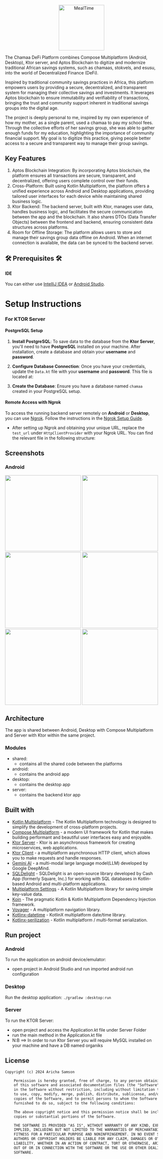 <p align="center"><img src="art/chamaa_logo.png" alt="MealTime" height="150px"></p>

The Chamaa DeFi Platform combines Compose Multiplatform (Android, Desktop), Ktor server, and Aptos Blockchain to digitize and modernize traditional African savings systems, such as chamaas, stokvels, and esusu, into the world of Decentralized Finance (DeFi).

Inspired by traditional community savings practices in Africa, this platform empowers users by providing a secure, decentralized, and transparent system for managing their collective savings and investments. It leverages Aptos blockchain to ensure immutability and verifiability of transactions, bringing the trust and community support inherent in traditional savings groups into the digital age.

The project is deeply personal to me, inspired by my own experience of how my mother, as a single parent, used a chamaa to pay my school fees. Through the collective efforts of her savings group, she was able to gather enough funds for my education, highlighting the importance of community financial support. My goal is to digitize this practice, giving people better access to a secure and transparent way to manage their group savings.

## Key Features
1. Aptos Blockchain Integration: By incorporating Aptos blockchain, the platform ensures all transactions are secure, transparent, and decentralized, offering users complete control over their funds.
2. Cross-Platform: Built using Kotlin Multiplatform, the platform offers a unified experience across Android and Desktop applications, providing tailored user interfaces for each device while maintaining shared business logic.
3. Ktor Backend: The backend server, built with Ktor, manages user data, handles business logic, and facilitates the secure communication between the app and the blockchain. It also shares DTOs (Data Transfer Objects) between the frontend and backend, ensuring consistent data structures across platforms.
4. Room for Offline Storage: The platform allows users to store and manage their savings group data offline on Android. When an internet connection is available, the data can be synced to the backend server.

## 🛠️ Prerequisites 🛠️
#### IDE
You can either use [IntelliJ IDEA](https://www.jetbrains.com/idea/) or [Android Studio](https://developer.android.com/studio/).



# Setup Instructions

### For KTOR Server

#### PostgreSQL Setup
1. **Install PostgreSQL**: To save data to the database from the **Ktor Server**, you'll need to have **PostgreSQL** installed on your machine. After installation, create a database and obtain your **username** and **password**.

2. **Configure Database Connection**: Once you have your credentials, update the `Data.kt` file with your **username** and **password**. This file is located at:

3. **Create the Database**: Ensure you have a database named `chamaa` created in your PostgreSQL setup.

#### Remote Access with Ngrok
To access the running backend server remotely on **Android** or **Desktop**, you can use [Ngrok](https://ngrok.com/). Follow the instructions in the [Ngrok Setup Guide](https://ngrok.com/docs/getting-started/?os=macos).

- After setting up Ngrok and obtaining your unique URL, replace the `test_url` under `HttpClientProvider` with your Ngrok URL. You can find the relevant file in the following structure:




## Screenshots
### Android
<img src="art/android_screen1.jpeg"  width="250"/>  <img src="art/android_screen2.jpeg"  width="250"/>  <img src="art/android_screen3.jpeg" width="250"/>  <img src="art/android_screen4.jpeg" width="250"/> <img src="art/android_screen5.jpeg" width="250"/> <img src="art/android_screen6.jpeg" width="250"/>

[//]: # (### Desktop)

[//]: # (<img src="art/dsk_screen1.png"/> <img src="art/dsk_screen2.png"/>  <img src="art/dsk_screen3.png"/>  <img src="art/dsk_screen4.png"/>)

## Architecture
The app is shared between Android, Desktop with Compose Multiplatform and Server with Ktor within the same project.
### Modules
- shared:
  - contains all the shared code between the platforms
- android:
  - contains the android app
- desktop:
  - contains the desktop app
- server:
  - contains the backend ktor app

## Built with
- [Kotlin Multiplatform](https://kotlinlang.org/docs/multiplatform.html) - The Kotlin Multiplatform technology is designed to simplify the development of cross-platform projects.
- [Compose Multiplatform](https://www.jetbrains.com/lp/compose-multiplatform/) -  a modern UI framework for Kotlin that makes building performant and beautiful user interfaces easy and enjoyable.
- [Ktor Server](https://ktor.io/docs/intellij-idea.html) -  Ktor is an asynchronous framework for creating microservices, web applications.
- [Ktor Client](https://ktor.io/docs/getting-started-ktor-client.html) -  a multiplatform asynchronous HTTP client, which allows you to make requests and handle responses.
- [Gemini AI](https://deepmind.google/technologies/gemini) - a multi-modal large language model(LLM) developed by Google DeepMind.
- [SQLDelight](https://github.com/cashapp/sqldelight) - SQLDelight is an open-source library developed by Cash App (formerly Square, Inc.) for working with SQL databases in Kotlin-based Android and multi-platform applications.
- [Multiplatform Settings](https://github.com/russhwolf/multiplatform-settings) - A Kotlin Multiplatform library for saving simple key-value data.
- [Koin](https://insert-koin.io/) - The pragmatic Kotlin & Kotlin Multiplatform Dependency Injection framework.
- [Voyager](https://voyager.adriel.cafe/) - A multiplatform navigation library.
- [Kotlinx-datetime](https://github.com/Kotlin/kotlinx-datetime) - KotlinX multiplatform date/time library.
- [Kotlinx-serilization](https://github.com/Kotlin/kotlinx.serialization) - Kotlin multiplatform / multi-format serialization.

## Run project
### Android
To run the application on android device/emulator:
- open project in Android Studio and run imported android run configuration

### Desktop
Run the desktop application: `./gradlew :desktop:run`

### Server
To run the KTOR Server:
- open project and access the Application.kt file under Server Folder 
- run the main method in the Application.kt file
- N:B ==> In order to run Ktor Server you will require MySQL installed on your machine and have a DB named organiks


## License
```xml
Copyright (c) 2024 Aricha Samson

    Permission is hereby granted, free of charge, to any person obtaining a copy
    of this software and associated documentation files (the "Software"), to deal
    in the Software without restriction, including without limitation the rights
    to use, copy, modify, merge, publish, distribute, sublicense, and/or sell
    copies of the Software, and to permit persons to whom the Software is
    furnished to do so, subject to the following conditions:

    The above copyright notice and this permission notice shall be included in all
    copies or substantial portions of the Software.

    THE SOFTWARE IS PROVIDED "AS IS", WITHOUT WARRANTY OF ANY KIND, EXPRESS OR
    IMPLIED, INCLUDING BUT NOT LIMITED TO THE WARRANTIES OF MERCHANTABILITY,
    FITNESS FOR A PARTICULAR PURPOSE AND NONINFRINGEMENT. IN NO EVENT SHALL THE
    AUTHORS OR COPYRIGHT HOLDERS BE LIABLE FOR ANY CLAIM, DAMAGES OR OTHER
    LIABILITY, WHETHER IN AN ACTION OF CONTRACT, TORT OR OTHERWISE, ARISING FROM,
    OUT OF OR IN CONNECTION WITH THE SOFTWARE OR THE USE OR OTHER DEALINGS IN THE
    SOFTWARE.
```  

  
